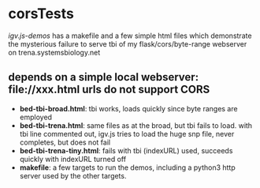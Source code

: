 # corsTests

*igv.js-demos* has a makefile and a few simple html files which
demonstrate the mysterious failure to serve tbi of my flask/cors/byte-range
webserver on trena.systemsbiology.net

## depends on a simple local webserver: file://xxx.html urls do not support CORS

- **bed-tbi-broad.html**:  tbi works, loads quickly since byte ranges are employed
- **bed-tbi-trena.html**:  same files as at the broad, but tbi fails to load.  with tbi line
  commented out, igv.js tries to load the huge snp file, never
  completes, but does not fail
- **bed-tbi-trena-tiny.html**:  fails with tbi (indexURL) used, succeeds
  quickly with indexURL turned off
- **makefile**: a few targets to run the demos, including a python3 http server used by the
  other targets.
